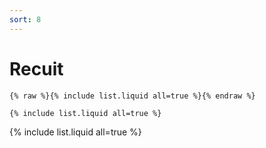 ```yaml
---
sort: 8
---
```


# Recuit


```
{% raw %}{% include list.liquid all=true %}{% endraw %}

{% include list.liquid all=true %}
```

{% include list.liquid all=true %}
